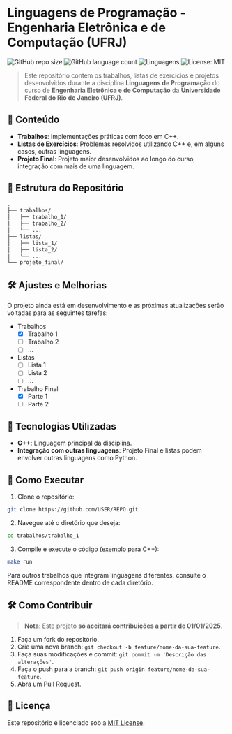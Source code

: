 # Linguagens de Programação - Engenharia Eletrônica e de Computação (UFRJ)

![GitHub repo size](https://img.shields.io/github/repo-size/dhaysetito/LingProg?style=for-the-badge)
![GitHub language count](https://img.shields.io/github/languages/count/dhaysetito/LingProg?style=for-the-badge)
![Linguagens](https://img.shields.io/github/languages/code-size/dhaysetito/LingProg?style=for-the-badge)
![License: MIT](https://img.shields.io/badge/License-MIT-yellow.svg?style=for-the-badge)


> Este repositório contém os trabalhos, listas de exercícios e projetos desenvolvidos durante a disciplina **Linguagens de Programação** do curso de **Engenharia Eletrônica e de Computação** da **Universidade Federal do Rio de Janeiro (UFRJ)**.

## 📂 Conteúdo

- **Trabalhos**: Implementações práticas com foco em C++.
- **Listas de Exercícios**: Problemas resolvidos utilizando C++ e, em alguns casos, outras linguagens.
- **Projeto Final**: Projeto maior desenvolvidos ao longo do curso, integração com mais de uma linguagem.

## 📁 Estrutura do Repositório

```bash
.
├── trabalhos/
│   ├── trabalho_1/
│   ├── trabalho_2/
│   └── ...
├── listas/
│   ├── lista_1/
│   ├── lista_2/
│   └── ...
└── projeto_final/
```

## 🛠️ Ajustes e Melhorias

O projeto ainda está em desenvolvimento e as próximas atualizações serão voltadas para as seguintes tarefas:

- Trabalhos
  - [x] Trabalho 1
  - [ ] Trabalho 2
  - [ ] ...
- Listas
  - [ ] Lista 1
  - [ ] Lista 2
  - [ ] ...
- Trabalho Final
  - [x] Parte 1
  - [ ] Parte 2

## 🚀 Tecnologias Utilizadas

- **C++**: Linguagem principal da disciplina.
- **Integração com outras linguagens**: Projeto Final e listas podem envolver outras linguagens como Python.

## 📜 Como Executar

1. Clone o repositório:

```bash
git clone https://github.com/USER/REPO.git
```

2. Navegue até o diretório que deseja:

```bash
cd trabalhos/trabalho_1
```

3. Compile e execute o código (exemplo para C++):

```bash
make run
```

Para outros trabalhos que integram linguagens diferentes, consulte o README correspondente dentro de cada diretório.

## 🛠️ Como Contribuir
> **Nota**: Este projeto **só aceitará contribuições a partir de 01/01/2025**.

1. Faça um fork do repositório.
2. Crie uma nova branch: `git checkout -b feature/nome-da-sua-feature`.
3. Faça suas modificações e commit: `git commit -m 'Descrição das alterações'`.
4. Faça o push para a branch: `git push origin feature/nome-da-sua-feature`.
5. Abra um Pull Request.

## 📄 Licença

Este repositório é licenciado sob a [MIT License](./LICENSE).
